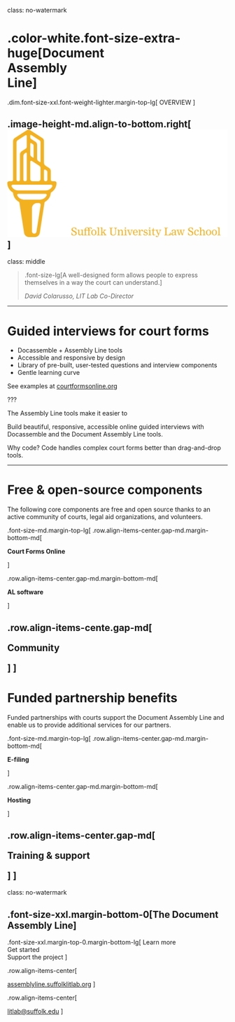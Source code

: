 class: no-watermark
# .color-white.font-size-extra-huge[Document <br>Assembly <br>Line]

.dim.font-size-xxl.font-weight-lighter.margin-top-lg[
  OVERVIEW
]

.image-height-md.align-to-bottom.right[![](assets/lit-lab-logos/lit-lab-logo-stacked-inverted.svg)]
---
class: middle

> .font-size-lg[A well-designed form allows people to express themselves in a way the court can understand.]
> 
> <cite>David Colarusso, LIT Lab Co-Director</cite>
---
# Guided interviews for court forms

- Docassemble + Assembly Line tools
- Accessible and responsive by design
- Library of pre-built, user-tested questions and interview components
- Gentle learning curve

See examples at [courtformsonline.org](https://courtformsonline.org)

???

The Assembly Line tools make it easier to 

Build beautiful, responsive, accessible online guided interviews with Docassemble and the Document Assembly Line tools.

Why code? Code handles complex court forms better than drag-and-drop tools.

---
# Free & open-source components

The following core components are free and open source thanks to an active community of courts, legal aid organizations, and volunteers.

.font-size-md.margin-top-lg[
  .row.align-items-center.gap-md.margin-bottom-md[
    <i class="bi bi-grid-1x2-fill circle font-size-xl rotate-90-cw"></i>
    <p>**Court Forms Online**</p>
  ]

  .row.align-items-center.gap-md.margin-bottom-md[
    <i class="bi bi-gear-fill circle font-size-xl"></i>
    <p>**AL software**</p>
  ]

  .row.align-items-cente.gap-md[
    <i class="bi bi-heart-fill circle font-size-xl"></i>
    <p>**Community**</p>
  ]
]
---
# Funded partnership benefits

Funded partnerships with courts support the Document Assembly Line and enable us to provide additional services for our partners.

.font-size-md.margin-top-lg[
  .row.align-items-center.gap-md.margin-bottom-md[
    <i class="bi bi-inboxes circle font-size-xl"></i>
    <p>**E-filing**</p>
  ]
  
  .row.align-items-center.gap-md.margin-bottom-md[
    <i class="bi bi-hdd-stack circle font-size-xl"></i>
    <p>**Hosting**</p>
  ]

  .row.align-items-center.gap-md[
    <i class="bi bi-chat-dots circle font-size-xl"></i>
    <p>**Training & support**</p>
  ]
]
---
class: no-watermark
## .font-size-xxl.margin-bottom-0[The Document Assembly Line]

.font-size-xxl.margin-top-0.margin-bottom-lg[
  Learn more<br>
  Get started<br>
  Support the project
]

.row.align-items-center[
  <i class="bi bi-globe font-size-xl"></i>
  
  [assemblyline.suffolklitlab.org](https://assemblyline.suffolklitlab.org)
]

.row.align-items-center[
  <i class="bi bi-send font-size-xl"></i>
  
  [litlab@suffolk.edu](mailto:litlab@suffolk.edu)
]